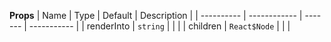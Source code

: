 **Props**
| Name | Type | Default | Description |
| ---------- | ------------ | ------- | ----------- |
| renderInto | `string` | | |
| children | `React$Node` | | |
